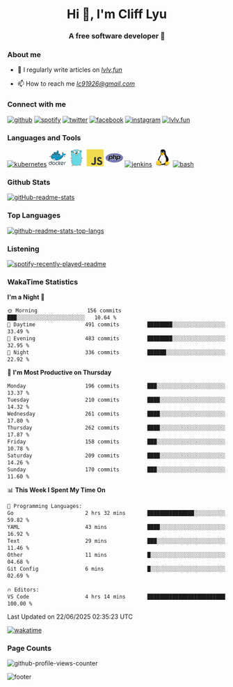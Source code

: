 <h1 align="center">Hi 👋, I'm Cliff Lyu</h1>
<h3 align="center">A free software developer 🤖️</h3>

### About me

- 📝 I regularly write articles on *[lvlv.fun](https://lvlv.fun)*

- 📫 How to reach me *[lc91926@gmail.com](mailto:lc91926@gmail.com)*

### Connect with me

<a href="https://github.com/NERVEbing" target="_blank"><img src="https://raw.githubusercontent.com/rahuldkjain/github-profile-readme-generator/master/src/images/icons/Social/github.svg" alt="github" height="30" width="40" /></a>
<a href="https://open.spotify.com/user/31yked4cegrz6ytwlm33ldcqspri" target="_blank"><img src="https://raw.githubusercontent.com/rahuldkjain/github-profile-readme-generator/master/src/images/icons/Social/spotify.svg" alt="spotify" height="30" width="40" /></a>
<a href="https://twitter.com/nervebing" target="_blank"><img src="https://raw.githubusercontent.com/rahuldkjain/github-profile-readme-generator/master/src/images/icons/Social/twitter.svg" alt="twitter" height="30" width="40" /></a>
<a href="https://fb.com/nervebing" target="_blank"><img src="https://raw.githubusercontent.com/rahuldkjain/github-profile-readme-generator/master/src/images/icons/Social/facebook.svg" alt="facebook" height="30" width="40" /></a>
<a href="https://instagram.com/cliff.lyu" target="_blank"><img src="https://raw.githubusercontent.com/rahuldkjain/github-profile-readme-generator/master/src/images/icons/Social/instagram.svg" alt="instagram" height="30" width="40" /></a>
<a href="https://lvlv.fun/index.xml" target="_blank"><img src="https://raw.githubusercontent.com/rahuldkjain/github-profile-readme-generator/master/src/images/icons/Social/rss.svg" alt="lvlv.fun" height="30" width="40" /></a>

### Languages and Tools

<a href="https://kubernetes.io" target="_blank"><img src="https://www.vectorlogo.zone/logos/kubernetes/kubernetes-icon.svg" alt="kubernetes" width="40" height="40"/></a>
<a href="https://www.docker.com/" target="_blank"><img src="https://raw.githubusercontent.com/devicons/devicon/master/icons/docker/docker-original-wordmark.svg" alt="docker" width="40" height="40"/></a>
<a href="https://golang.org" target="_blank"><img src="https://raw.githubusercontent.com/devicons/devicon/master/icons/go/go-original.svg" alt="go" width="40" height="40"/></a>
<a href="https://developer.mozilla.org/en-US/docs/Web/JavaScript" target="_blank"><img src="https://raw.githubusercontent.com/devicons/devicon/master/icons/javascript/javascript-original.svg" alt="javascript" width="40" height="40"/></a>
<a href="https://www.php.net" target="_blank"><img src="https://raw.githubusercontent.com/devicons/devicon/master/icons/php/php-original.svg" alt="php" width="40" height="40"/></a>
<a href="https://www.jenkins.io" target="_blank"><img src="https://www.vectorlogo.zone/logos/jenkins/jenkins-icon.svg" alt="jenkins" width="40" height="40"/></a>
<a href="https://www.linux.org/" target="_blank"><img src="https://raw.githubusercontent.com/devicons/devicon/master/icons/linux/linux-original.svg" alt="linux" width="40" height="40"/></a>
<a href="https://www.gnu.org/software/bash/" target="_blank"><img src="https://www.vectorlogo.zone/logos/gnu_bash/gnu_bash-icon.svg" alt="bash" width="40" height="40"/></a>

### Github Stats

[![gitHub-readme-stats](https://github-readme-stats.vercel.app/api?username=NERVEbing&show_icons=true&include_all_commits=true&theme=buefy&hide_border=true&hide_title=true&count_private=true)](https://github.com/NERVEbing?tab=repositories)

### Top Languages

[![github-readme-stats-top-langs](https://github-readme-stats.vercel.app/api/top-langs?username=NERVEbing&layout=compact&hide_border=true&hide_title=true&hide=html,css)](https://github.com/NERVEbing?tab=repositories)

### Listening

[![spotify-recently-played-readme](https://spotify-recently-played-readme.vercel.app/api?user=31yked4cegrz6ytwlm33ldcqspri&count=3&unique=true&width=300)](https://open.spotify.com/user/31yked4cegrz6ytwlm33ldcqspri)

### WakaTime Statistics

<!--START_SECTION:waka-->
**I'm a Night 🦉** 

```text
🌞 Morning                156 commits         ███░░░░░░░░░░░░░░░░░░░░░░   10.64 % 
🌆 Daytime                491 commits         ████████░░░░░░░░░░░░░░░░░   33.49 % 
🌃 Evening                483 commits         ████████░░░░░░░░░░░░░░░░░   32.95 % 
🌙 Night                  336 commits         ██████░░░░░░░░░░░░░░░░░░░   22.92 % 
```
📅 **I'm Most Productive on Thursday** 

```text
Monday                   196 commits         ███░░░░░░░░░░░░░░░░░░░░░░   13.37 % 
Tuesday                  210 commits         ████░░░░░░░░░░░░░░░░░░░░░   14.32 % 
Wednesday                261 commits         ████░░░░░░░░░░░░░░░░░░░░░   17.80 % 
Thursday                 262 commits         ████░░░░░░░░░░░░░░░░░░░░░   17.87 % 
Friday                   158 commits         ███░░░░░░░░░░░░░░░░░░░░░░   10.78 % 
Saturday                 209 commits         ████░░░░░░░░░░░░░░░░░░░░░   14.26 % 
Sunday                   170 commits         ███░░░░░░░░░░░░░░░░░░░░░░   11.60 % 
```


📊 **This Week I Spent My Time On** 

```text
💬 Programming Languages: 
Go                       2 hrs 32 mins       ███████████████░░░░░░░░░░   59.82 % 
YAML                     43 mins             ████░░░░░░░░░░░░░░░░░░░░░   16.92 % 
Text                     29 mins             ███░░░░░░░░░░░░░░░░░░░░░░   11.46 % 
Other                    11 mins             █░░░░░░░░░░░░░░░░░░░░░░░░   04.68 % 
Git Config               6 mins              █░░░░░░░░░░░░░░░░░░░░░░░░   02.69 % 

🔥 Editors: 
VS Code                  4 hrs 14 mins       █████████████████████████   100.00 % 
```


 Last Updated on 22/06/2025 02:35:23 UTC
<!--END_SECTION:waka-->

[![wakatime](https://wakatime.com/badge/user/b4cec690-e55c-4ccf-8cd6-7b05c5a679ed.svg)](https://wakatime.com/@b4cec690-e55c-4ccf-8cd6-7b05c5a679ed)

### Page Counts

![github-profile-views-counter](https://komarev.com/ghpvc/?username=NERVEbing&label=Profile%20views&color=ff69b4&style=for-the-badge)

![footer](https://capsule-render.vercel.app/api?type=waving&color=gradient&height=60&section=footer)
